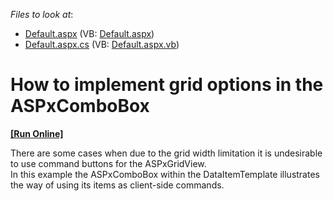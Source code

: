 <!-- default file list -->
*Files to look at*:

* [Default.aspx](./CS/WebSite/Default.aspx) (VB: [Default.aspx](./VB/WebSite/Default.aspx))
* [Default.aspx.cs](./CS/WebSite/Default.aspx.cs) (VB: [Default.aspx.vb](./VB/WebSite/Default.aspx.vb))
<!-- default file list end -->
# How to implement grid options in the ASPxComboBox
<!-- run online -->
**[[Run Online]](https://codecentral.devexpress.com/e1745/)**
<!-- run online end -->


<p>There are some cases when due to the grid width limitation it is undesirable to use command buttons for the ASPxGridView.<br />
In this example the ASPxComboBox within the DataItemTemplate illustrates the way of using its items as client-side commands.</p>

<br/>


